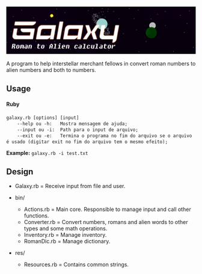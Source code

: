 ![Galaxy banner](art/Banner.png)

A program to help interstellar merchant fellows in convert roman numbers to alien numbers and both to numbers.

## Usage
#### Ruby
```shell
galaxy.rb [options] [input]
	--help ou -h:	Mostra mensagem de ajuda;
	--input ou -i:	Path para o input de arquivo;
	--exit ou -e:	Termina o programa no fim do arquivo se o arquivo é usado (digitar exit no fim do arquivo tem o mesmo efeito);
```
**Example:** `galaxy.rb -i test.txt`

## Design

- Galaxy.rb = Receive input from file and user.

- bin/
	- Actions.rb = Main core. Responsible to manage input and call other functions.
	- Converter.rb = Convert numbers, romans and alien words to other types and some math operations.
	- Inventory.rb = Manage inventory.
	- RomanDic.rb = Manage dictionary.

- res/
	- Resources.rb = Contains common strings.
